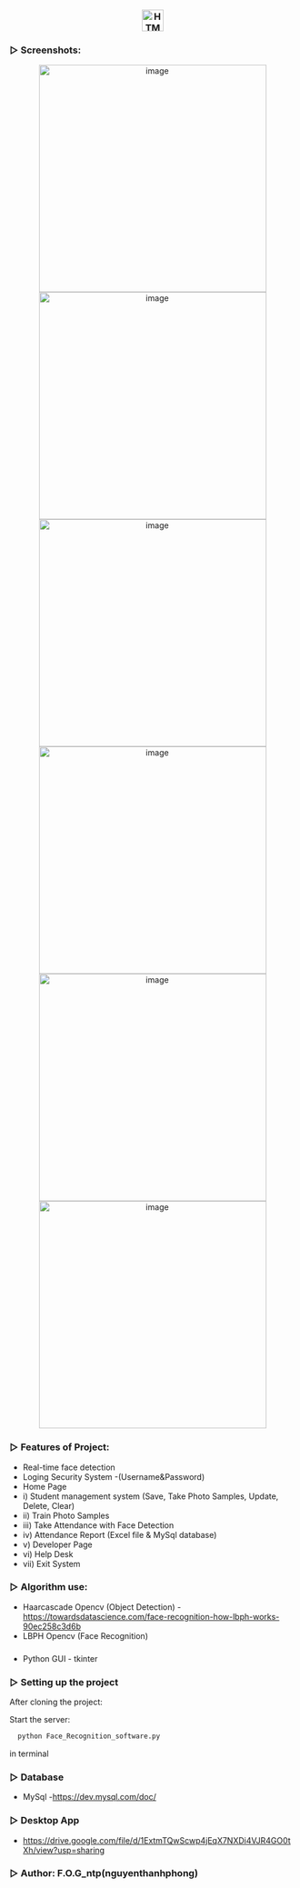 
<h3 align="center"><span><img src="https://img.shields.io/badge/Python%20-%20Face%20Recognizer%20Attendance%20System-282C34?logo=Python&logoColor=3776AB" alt="HTML5 logo" title="HTML5" height="38" /></span>
</h3>


### ▷ Screenshots:
<p align="center">
<img width="400" alt="image" src="https://user-images.githubusercontent.com/99815527/198546531-314301b8-7629-408b-8d8e-41ab11a16d45.png">
<img width="400" alt="image" src="https://user-images.githubusercontent.com/99815527/198546684-916c0c5a-f2e5-4a1e-959a-bc0cd9f993c1.png">
<img width="400" alt="image" src="https://user-images.githubusercontent.com/99815527/198546854-33a1837e-378a-4401-9930-020613342d82.png">
<img width="400" alt="image" src="https://user-images.githubusercontent.com/99815527/198547454-d84b9b62-b8e4-45a6-b2b8-07a3d1c74b80.png">
<img width="400" alt="image" src="https://user-images.githubusercontent.com/99815527/198547603-baf21e52-780e-40b3-a94a-50deb77fc040.png">
<img width="400" alt="image" src="https://user-images.githubusercontent.com/99815527/198547704-d7629dfe-cc0c-4ef4-be2c-bbb242e7f098.png">
</p>

### ▷ Features of Project:

- Real-time face detection
- Loging Security System
-(Username&Password)
- Home Page
-   i) Student management system (Save, Take Photo Samples, Update, Delete, Clear) 
-   ii) Train Photo Samples 
-   iii) Take Attendance with Face Detection 
-   iv) Attendance Report (Excel file & MySql database) 
-   v) Developer Page
-   vi) Help Desk
-   vii) Exit System


### ▷ Algorithm use:

- Haarcascade Opencv (Object Detection)
  -https://towardsdatascience.com/face-recognition-how-lbph-works-90ec258c3d6b
- LBPH Opencv (Face Recognition)
###
- Python GUI - tkinter

### ▷ Setting up the project

After cloning the project:

Start the server:
```bash
  python Face_Recognition_software.py
```
in terminal

### ▷ Database

- MySql
  -https://dev.mysql.com/doc/
  
### ▷ Desktop App
- https://drive.google.com/file/d/1ExtmTQwScwp4jEqX7NXDi4VJR4GO0tXh/view?usp=sharing



### ▷ Author: F.O.G_ntp(nguyenthanhphong)


